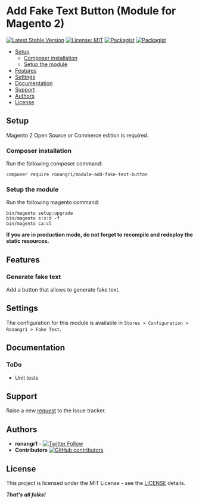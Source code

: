 # Add Fake Text Button (Module for Magento 2)

[![Latest Stable Version](https://img.shields.io/packagist/v/opengento/module-module.svg?style=flat-square)](https://packagist.org/packages/ronangr1/module-add-fake-text-button)
[![License: MIT](https://img.shields.io/github/license/opengento/magento2-module.svg?style=flat-square)](./LICENSE)
[![Packagist](https://img.shields.io/packagist/dt/opengento/module-module.svg?style=flat-square)](https://packagist.org/packages/ronangr1/module-add-fake-text-button/stats)
[![Packagist](https://img.shields.io/packagist/dm/opengento/module-module.svg?style=flat-square)](https://packagist.org/packages/ronangr1/module-add-fake-text-button/stats)



- [Setup](#setup)
    - [Composer installation](#composer-installation)
    - [Setup the module](#setup-the-module)
- [Features](#features)
- [Settings](#settings)
- [Documentation](#documentation)
- [Support](#support)
- [Authors](#authors)
- [License](#license)

## Setup

Magento 2 Open Source or Commerce edition is required.

###  Composer installation

Run the following composer command:

```
composer require ronangr1/module-add-fake-text-button
```

### Setup the module

Run the following magento command:

```
bin/magento setup:upgrade
bin/magento s:s:d -f
bin/magento ca:cl
```

**If you are in production mode, do not forget to recompile and redeploy the static resources.**

## Features

### Generate fake text

Add a button that allows to generate fake text.

## Settings

The configuration for this module is available in `Stores > Configuration > Ronangr1 > Fake Text`.

## Documentation

### ToDo

* Unit tests


## Support

Raise a new [request](https://github.com/ronangr1/M2-AddFakeTextButton/issues) to the issue tracker.

## Authors

- **ronangr1** - [![Twitter Follow](https://img.shields.io/twitter/follow/ronangr1.svg?style=social)](https://twitter.com/ronangr1)
- **Contributors**  [![GitHub contributors](https://img.shields.io/github/contributors/opengento/magento2-module.svg?style=flat-square)](https://github.com/ronangr1/module-add-fake-text-button/graphs/contributors)

## License

This project is licensed under the MIT License - see the [LICENSE](./LICENSE) details.

***That's all folks!***
